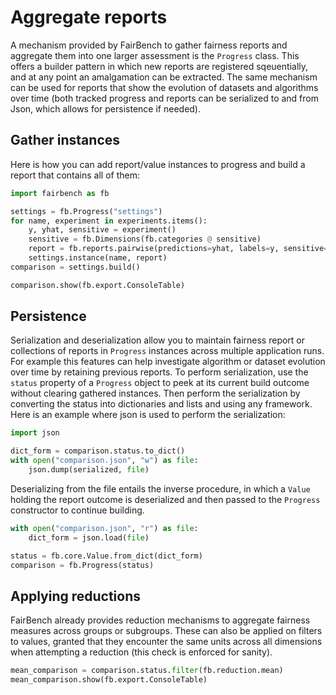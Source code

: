 # Aggregate reports

A mechanism provided by FairBench to gather
fairness reports and aggregate them into one larger assessment
is the `Progress` class. This offers a builder pattern in which new reports are registered
sqeuentially, and at any point an amalgamation can be extracted.
The same mechanism can be used for reports that show the evolution
of datasets and algorithms over time 
(both tracked progress and reports can be serialized to and from Json,
which allows for persistence if needed).

## Gather instances

Here is how you can add report/value instances to progress and build
a report that contains all of them:

```python
import fairbench as fb

settings = fb.Progress("settings")
for name, experiment in experiments.items():
    y, yhat, sensitive = experiment()
    sensitive = fb.Dimensions(fb.categories @ sensitive)
    report = fb.reports.pairwise(predictions=yhat, labels=y, sensitive=sensitive)
    settings.instance(name, report)
comparison = settings.build()

comparison.show(fb.export.ConsoleTable)
```

## Persistence

Serialization and deserialization allow you to maintain fairness report or collections
of reports in `Progress` instances across
multiple application runs. For example this features can help investigate algorithm or dataset evolution
over time by retaining previous reports. To perform serialization, use the `status` property of a `Progress`
object to peek at its current build outcome without clearing gathered instances. Then perform the serialization
by converting the status into dictionaries and lists and using any framework. Here
is an example where json is used to perform the serialization:

```python
import json

dict_form = comparison.status.to_dict()
with open("comparison.json", "w") as file:
    json.dump(serialized, file)
```

Deserializing from the file entails the inverse procedure, in which a `Value` holding
the report outcome is deserialized and then passed to the `Progress` constructor to
continue building.

```python
with open("comparison.json", "r") as file:
    dict_form = json.load(file)

status = fb.core.Value.from_dict(dict_form)
comparison = fb.Progress(status)
```

## Applying reductions

FairBench already provides reduction mechanisms to aggregate fairness measures across
groups or subgroups. These can also be applied on filters to values, granted that they
encounter the same units across all dimensions when attempting a reduction (this check
is enforced for sanity).

```python
mean_comparison = comparison.status.filter(fb.reduction.mean)
mean_comparison.show(fb.export.ConsoleTable)
```